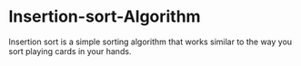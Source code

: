 # Insertion-sort-Algorithm
Insertion sort is a simple sorting algorithm that works similar to the way you sort playing cards in your hands.
